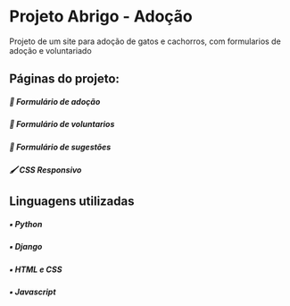 
# Projeto Abrigo - Adoção

Projeto de um site para adoção de gatos e cachorros, com formularios de adoção e voluntariado

## Páginas do projeto:
##### 📄 Formulário de adoção
##### 📄 Formulário de voluntarios
##### 📄 Formulário de sugestões
##### 🖌 CSS Responsivo
## Linguagens utilizadas
##### ▪ Python
##### ▪ Django
##### ▪ HTML e CSS
##### ▪ Javascript

